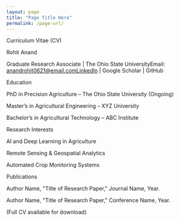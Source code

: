 ```yaml
---
layout: page
title: "Page Title Here"
permalink: /page-url/
---
```

Curriculum Vitae (CV)

Rohit Anand

Graduate Research Associate | The Ohio State UniversityEmail: anandrohit0621@email.comLinkedIn | Google Scholar | GitHub

Education

PhD in Precision Agriculture – The Ohio State University (Ongoing)

Master’s in Agricultural Engineering – XYZ University

Bachelor’s in Agricultural Technology – ABC Institute

Research Interests

AI and Deep Learning in Agriculture

Remote Sensing & Geospatial Analytics

Automated Crop Monitoring Systems

Publications

Author Name, "Title of Research Paper," Journal Name, Year.

Author Name, "Title of Research Paper," Conference Name, Year.

(Full CV available for download)
